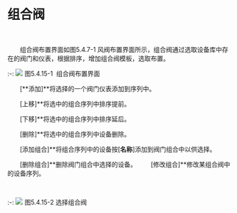 

# 组合阀
<br/>


&emsp;&emsp;组合阀布置界面如图5.4.7\-1 风阀布置界面所示，组合阀通过选取设备库中存在的阀门和仪表，根据排序，增加组合阀模板，选取布置。
<br/>

:-: ![](images/227.png)
图5.4.15\-1  组合阀布置界面

&emsp;&emsp;\[**添加\]**将选择的一个阀门仪表添加到序列中。

&emsp;&emsp;\[上移\]**将选中的组合序列中排序提前。

&emsp;&emsp;\[下移\]**将选中的组合序列中排序延后。

&emsp;&emsp;\[删除\]**将选中的组合序列中设备删除。

&emsp;&emsp;\[添加组合\]**将组合序列中的设备按\[**名称**\]添加到阀门组合中以供选择。

&emsp;&emsp;[删除组合\]**删除阀门组合中选择的设备。
&emsp;&emsp;\[修改组合\]**修改某组合阀中的设备序列。

<br/>

:-: ![](images/228.png)
图5.4.15\-2 选择组合阀
<br/>
